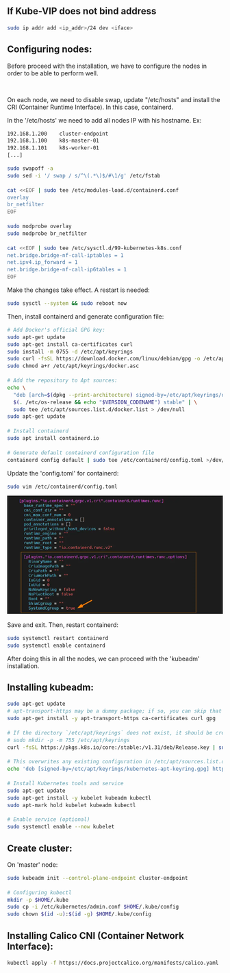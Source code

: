 
If Kube-VIP does not bind address
---
```sh
sudo ip addr add <ip_addr>/24 dev <iface>
```
Configuring nodes:
---

Before proceed with the installation, we have to configure the nodes in order to be able to perform well.

<br/>

On each node, we need to disable swap, update "/etc/hosts" and install the CRI (Container Runtime Interface). In this case, containerd.

In the '/etc/hosts' we need to add all nodes IP with his hostname. Ex:

```sh
192.168.1.200    cluster-endpoint
192.168.1.100    k8s-master-01
192.168.1.101    k8s-worker-01
[...]
```

```sh
sudo swapoff -a
sudo sed -i '/ swap / s/^\(.*\)$/#\1/g' /etc/fstab

cat <<EOF | sudo tee /etc/modules-load.d/containerd.conf 
overlay 
br_netfilter
EOF

sudo modprobe overlay 
sudo modprobe br_netfilter

cat <<EOF | sudo tee /etc/sysctl.d/99-kubernetes-k8s.conf
net.bridge.bridge-nf-call-iptables = 1
net.ipv4.ip_forward = 1 
net.bridge.bridge-nf-call-ip6tables = 1 
EOF
```

Make the changes take effect. A restart is needed:

```sh
sudo sysctl --system && sudo reboot now
```

Then, install containerd and generate configuration file:

```sh
# Add Docker's official GPG key:
sudo apt-get update
sudo apt-get install ca-certificates curl
sudo install -m 0755 -d /etc/apt/keyrings
sudo curl -fsSL https://download.docker.com/linux/debian/gpg -o /etc/apt/keyrings/docker.asc
sudo chmod a+r /etc/apt/keyrings/docker.asc

# Add the repository to Apt sources:
echo \
  "deb [arch=$(dpkg --print-architecture) signed-by=/etc/apt/keyrings/docker.asc] https://download.docker.com/linux/debian \
  $(. /etc/os-release && echo "$VERSION_CODENAME") stable" | \
  sudo tee /etc/apt/sources.list.d/docker.list > /dev/null
sudo apt-get update

# Install containerd
sudo apt install containerd.io

# Generate default containerd configuration file
containerd config default | sudo tee /etc/containerd/config.toml >/dev/null 2>&1
```

Update the 'config.toml' for containerd:

```sh
sudo vim /etc/containerd/config.toml
```

<p align="center">
  <img src="https://raw.githubusercontent.com/singudotdev/k8s-install/refs/heads/master/img/cgroup.png" />
</p>

Save and exit. Then, restart containerd:

```sh
sudo systemctl restart containerd
sudo systemctl enable containerd
```

After doing this in all the nodes, we can proceed with the 'kubeadm' installation.

Installing kubeadm:
---

```sh
sudo apt-get update
# apt-transport-https may be a dummy package; if so, you can skip that package
sudo apt-get install -y apt-transport-https ca-certificates curl gpg

# If the directory `/etc/apt/keyrings` does not exist, it should be created before the curl command, read the note below.
# sudo mkdir -p -m 755 /etc/apt/keyrings
curl -fsSL https://pkgs.k8s.io/core:/stable:/v1.31/deb/Release.key | sudo gpg --dearmor -o /etc/apt/keyrings/kubernetes-apt-keyring.gpg

# This overwrites any existing configuration in /etc/apt/sources.list.d/kubernetes.list
echo 'deb [signed-by=/etc/apt/keyrings/kubernetes-apt-keyring.gpg] https://pkgs.k8s.io/core:/stable:/v1.31/deb/ /' | sudo tee /etc/apt/sources.list.d/kubernetes.list

# Install Kubernetes tools and service
sudo apt-get update
sudo apt-get install -y kubelet kubeadm kubectl
sudo apt-mark hold kubelet kubeadm kubectl

# Enable service (optional)
sudo systemctl enable --now kubelet
```

Create cluster:
---

On 'master' node:

```sh
sudo kubeadm init --control-plane-endpoint cluster-endpoint

# Configuring kubectl
mkdir -p $HOME/.kube
sudo cp -i /etc/kubernetes/admin.conf $HOME/.kube/config
sudo chown $(id -u):$(id -g) $HOME/.kube/config
```
Installing Calico CNI (Container Network Interface):
---

```sh
kubectl apply -f https://docs.projectcalico.org/manifests/calico.yaml
```
